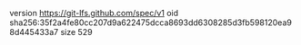 version https://git-lfs.github.com/spec/v1
oid sha256:35f2a4fe80cc207d9a622475dcca8693dd6308285d3fb598120ea98d445433a7
size 529
